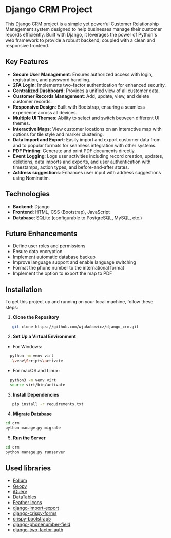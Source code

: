 # Django CRM Project

This Django CRM project is a simple yet powerful Customer Relationship Management system designed to help businesses manage their customer records efficiently.
Built with Django, it leverages the power of Python's web framework to provide a robust backend, coupled with a clean and responsive frontend.

## Key Features
- **Secure User Management**: Ensures authorized access with login, registration, and password handling.
- **2FA Login**: Implements two-factor authentication for enhanced security.
- **Centralized Dashboard**: Provides a unified view of all customer data.
- **Customer Records Management**: Add, update, view, and delete customer records.
- **Responsive Design**: Built with Bootstrap, ensuring a seamless experience across all devices.
- **Multiple UI Themes**: Ability to select and switch between different UI themes.
- **Interactive Maps**: View customer locations on an interactive map with options for tile style and marker clustering.
- **Data Import and Export**: Easily import and export customer data from and to popular formats for seamless integration with other systems.
- **PDF Printing**: Generate and print PDF documents directly.
- **Event Logging**: Logs user activities including record creation, updates, deletions, data imports and exports, and user authentication with timestamps, action types, and before-and-after states.
- **Address suggestions**: Enhances user input with address suggestions using Nominatim.

## Technologies
- **Backend**: Django
- **Frontend**: HTML, CSS (Bootstrap), JavaScript
- **Database**: SQLite (configurable to PostgreSQL, MySQL, etc.)

## Future Enhancements
- Define user roles and permissions
- Ensure data encryption
- Implement automatic database backup
- Improve language support and enable language switching
- Format the phone number to the international format
- Implement the option to export the map to PDF

## Installation
To get this project up and running on your local machine, follow these steps:

1. **Clone the Repository**
```bash
   git clone https://github.com/wjakubowicz/django_crm.git
```
2. **Set Up a Virtual Environment**

- For Windows:
```bash
  python -m venv virt
  .\venv\Scripts\activate
```

- For macOS and Linux:
```bash
  python3 -m venv virt
  source virt/bin/activate
```

3. **Install Dependencies**
```bash
   pip install -r requirements.txt
```

4. **Migrate Database**
```bash
cd crm
python manage.py migrate
```
5. **Run the Server**
```bash
cd crm
python manage.py runserver
```

## Used libraries
- [Folium](https://github.com/python-visualization/folium)
- [Geopy](https://github.com/geopy/geopy)
- [jQuery](https://github.com/jquery/jquery)
- [DataTables](https://github.com/DataTables/DataTablesSrc)
- [Feather Icons](https://github.com/feathericons/feather)
- [django-import-export](https://github.com/django-import-export/django-import-export)
- [django-crispy-forms](https://github.com/django-crispy-forms/django-crispy-forms)
- [crispy-bootstrap5](https://github.com/django-crispy-forms/crispy-bootstrap5)
- [django-phonenumber-field](https://github.com/stefanfoulis/django-phonenumber-field)
- [django-two-factor-auth](https://github.com/jazzband/django-two-factor-auth)